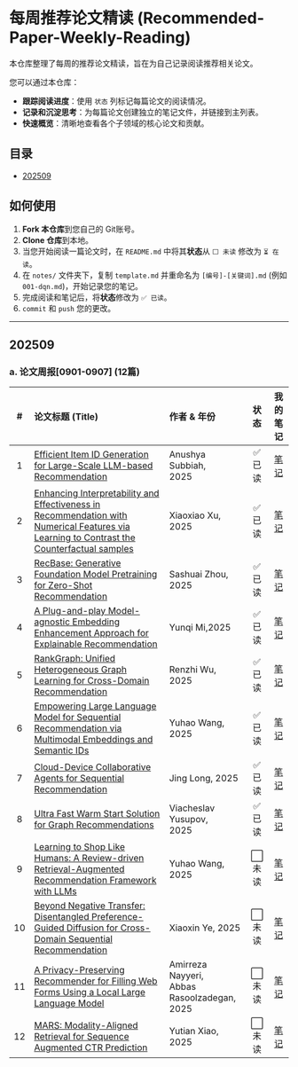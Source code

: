 # 每周推荐论文精读 (Recommended-Paper-Weekly-Reading)

本仓库整理了每周的推荐论文精读，旨在为自己记录阅读推荐相关论文。

您可以通过本仓库：
- **跟踪阅读进度**：使用 `状态` 列标记每篇论文的阅读情况。
- **记录和沉淀思考**：为每篇论文创建独立的笔记文件，并链接到主列表。
- **快速概览**：清晰地查看各个子领域的核心论文和贡献。

## 目录
- [202509](#202509)


## 如何使用
1. **Fork 本仓库**到您自己的 Git账号。
2. **Clone 仓库**到本地。
3. 当您开始阅读一篇论文时，在 `README.md` 中将其**状态**从 `⬜️ 未读` 修改为 `⏳ 在读`。
4. 在 `notes/` 文件夹下，复制 `template.md` 并重命名为 `[编号]-[关键词].md` (例如 `001-dqn.md`)，开始记录您的笔记。
5. 完成阅读和笔记后，将**状态**修改为 `✅ 已读`。
6. `commit` 和 `push` 您的更改。

---

## 202509

### a. 论文周报[0901-0907] (12篇)
| # | 论文标题 (Title) | 作者 & 年份 |    状态    |                  我的笔记                   |
|:-:|:---|:---|:--------:|:---------------------------------------:|
| 1 | [Efficient Item ID Generation for Large-Scale LLM-based Recommendation](https://arxiv.org/abs/2509.03746) | Anushya Subbiah,<br /> 2025 |   ✅ 已读   | [笔记](./notes/001-item-id-generation.md) |
| 2 | [Enhancing Interpretability and Effectiveness in Recommendation with Numerical Features via Learning to Contrast the Counterfactual samples](https://arxiv.org/abs/2509.03187) | Xiaoxiao Xu,<br /> 2025 |  ✅ 已读    |        [笔记](./notes/002-ccss.md)        |
| 3 | [RecBase: Generative Foundation Model Pretraining for Zero-Shot Recommendation](https://arxiv.org/abs/2509.03131) | Sashuai Zhou, <br />2025 |  ✅ 已读  |    [笔记](./notes/003-recbase.md)     |
| 4 | [A Plug-and-play Model-agnostic Embedding Enhancement Approach for Explainable Recommendation](https://arxiv.org/abs/2509.03130) | Yunqi Mi,2025 |  ✅ 已读   |     [笔记](./notes/004-rvrec.md)     |
| 5 | [ RankGraph: Unified Heterogeneous Graph Learning for Cross-Domain Recommendation](https://arxiv.org/abs/2509.02942) | Renzhi Wu, 2025 |  ✅ 已读   |        [笔记](./notes/005-rankgraph.md)         |
| 6 | [Empowering Large Language Model for Sequential Recommendation via Multimodal Embeddings and Semantic IDs](https://arxiv.org/abs/2509.02017) | Yuhao Wang, 2025 |  ✅ 已读  |      [笔记](./notes/006-mme-sid.md)       |
| 7 | [Cloud-Device Collaborative Agents for Sequential Recommendation](https://arxiv.org/abs/2509.01551) | Jing Long, 2025 |  ✅ 已读   |      [笔记](./notes/007-rainbow.md)       |
| 8 | [Ultra Fast Warm Start Solution for Graph Recommendations](https://arxiv.org/abs/2509.01549) | Viacheslav Yusupov, <br />2025 |  ✅ 已读  |      [笔记](./notes/008-rainbow.md)       |
| 9 | [Learning to Shop Like Humans: A Review-driven Retrieval-Augmented Recommendation Framework with LLMs](https://arxiv.org/abs/2509.00698) | Yuhao Wang, 2025 |  ⬜️ 未读   |      [笔记](./notes/009-rainbow.md)       |
| 10 | [Beyond Negative Transfer: Disentangled Preference-Guided Diffusion for Cross-Domain Sequential Recommendation](https://arxiv.org/abs/2509.00389) | Xiaoxin Ye, 2025 |  ⬜️ 未读   |      [笔记](./notes/010-rainbow.md)       |
| 11 | [A Privacy-Preserving Recommender for Filling Web Forms Using a Local Large Language Model](https://arxiv.org/abs/2509.01527) | Amirreza Nayyeri,<br /> Abbas Rasoolzadegan, 2025 |  ⬜️ 未读   |      [笔记](./notes/011-rainbow.md)       |
| 12 | [ MARS: Modality-Aligned Retrieval for Sequence Augmented CTR Prediction](https://arxiv.org/abs/2509.01184) | Yutian Xiao, 2025 |  ⬜️ 未读   |      [笔记](./notes/012-rainbow.md)       |

